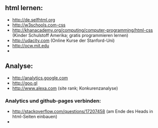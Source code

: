 ## html lernen:
 * http://de.selfhtml.org
 * http://w3schools.com-css
 * http://khanacademy.org/computing/computer-programming/html-css (Kinder Schulstoff Amerika; gratis programmieren lernen)
 * http://udacity.com (Online Kurse der Stanford-Uni)
 * http://ocw.mit.edu
 * 
 
## Analyse:
 * http://analytics.google.com 
 * http://goo.gl
 * http://www.alexa.com (site rank; Konkurenzanalyse)
 
### Analytics und github-pages verbinden:
 * http://stackoverflow.com/questions/17207458 (am Ende des Heads in html-Seiten einbauen)
 * 
